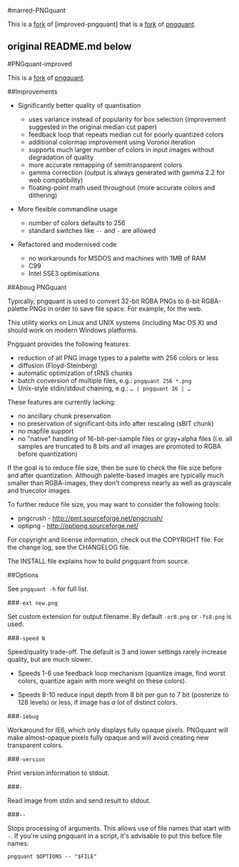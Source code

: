 #marred-PNGquant

This is a [fork](https://github.com/beru/marred-pngquant) of [improved-pngquant] that is a [fork](http://pornel.net/pngquant) of [pngquant](http://www.libpng.org/pub/png/apps/pngquant.html).

original README.md below
------------------
#PNGquant-improved

This is a [fork](http://pornel.net/pngquant) of [pngquant](http://www.libpng.org/pub/png/apps/pngquant.html).

##Improvements

* Significantly better quality of quantisation

  - uses variance instead of popularity for box selection (improvement suggested in the original median cut paper)
  - feedback loop that repeats median cut for poorly quantized colors
  - additional colormap improvement using Voronoi iteration
  - supports much larger number of colors in input images without degradation of quality
  - more accurate remapping of semitransparent colors
  - gamma correction (output is always generated with gamma 2.2 for web compatibility)
  - floating-point math used throughout (more accurate colors and dithering)

* More flexible commandline usage

  - number of colors defaults to 256
  - standard switches like `--` and `-` are allowed

* Refactored and modernised code

  - no workarounds for MSDOS and machines with 1MB of RAM
  - C99
  - Intel SSE3 optimisations

##Aboug PNGquant

Typically, pngquant is used to convert 32-bit RGBA PNGs to 8-bit RGBA-palette
PNGs in order to save file space. For example, for the web.

This utility works on Linux and UNIX systems (including Mac OS X) and should
work on modern Windows platforms.

Pngquant provides the following features:

- reduction of all PNG image types to a palette with 256 colors or less
- diffusion (Floyd-Steinberg)
- automatic optimization of tRNS chunks
- batch conversion of multiple files, e.g.: `pngquant 256 *.png`
- Unix-style stdin/stdout chaining, e.g.: `… | pngquant 16 | …`

These features are currently lacking:

- no ancillary chunk preservation
- no preservation of significant-bits info after rescaling (sBIT chunk)
- no mapfile support
- no "native" handling of 16-bit-per-sample files or gray+alpha files
  (i.e. all samples are truncated to 8 bits and all images are promoted
  to RGBA before quantization)

If the goal is to reduce file size, then be sure to check the file size before
and after quantization. Although palette-based images are typically much smaller
than RGBA-images, they don't compress nearly as well as grayscale and truecolor
images.

To further reduce file size, you may want to consider the following tools:

- pngcrush - http://pmt.sourceforge.net/pngcrush/
- optipng  - http://optipng.sourceforge.net/

For copyright and license information, check out the COPYRIGHT file. For the
change log, see the CHANGELOG file.

The INSTALL file explains how to build pngquant from source.

##Options

See `pngquant -h` for full list.

###`-ext new.png`

Set custom extension for output filename. By default `-or8.png` or `-fs8.png` is used.

###`-speed N`

Speed/quality trade-off. The default is 3 and lower settings rarely increase quality, but are much slower.

- Speeds 1-6 use feedback loop mechanism (quantize image, find worst colors, quantize again with more weight on these colors).

- Speeds 8-10 reduce input depth from 8 bit per gun to 7 bit (posterize to 128 levels) or less, if image has *a lot* of distinct colors.

###`-iebug`

Workaround for IE6, which only displays fully opaque pixels. PNGquant will make almost-opaque pixels fully opaque and will avoid creating new transparent colors.

###`-version`

Print version information to stdout.

###`-`

Read image from stdin and send result to stdout.

###`--`

Stops processing of arguments. This allows use of file names that start with `-`. If you're using pngquant in a script, it's advisable to put this before file names:

    pngquant $OPTIONS -- "$FILE"



